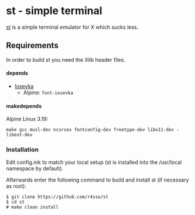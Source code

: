 # st - simple terminal

[st](https://st.suckless.org/) is a simple terminal emulator for X which sucks less.


## Requirements

In order to build st you need the Xlib header files.

#### depends
- [Iosevka](https://github.com/be5invis/Iosevka)
    - Alpine: `font-iosevka`

#### makedepends

Alpine Linux 3.19: 
```
make gcc musl-dev ncurses fontconfig-dev freetype-dev libx11-dev -libext-dev
```

### Installation

Edit config.mk to match your local setup (st is installed into
the /usr/local namespace by default).

Afterwards enter the following command to build and install st (if
necessary as root):

```
$ git clone https://github.com/r4sso/st
$ cd st
# make clean install
```

